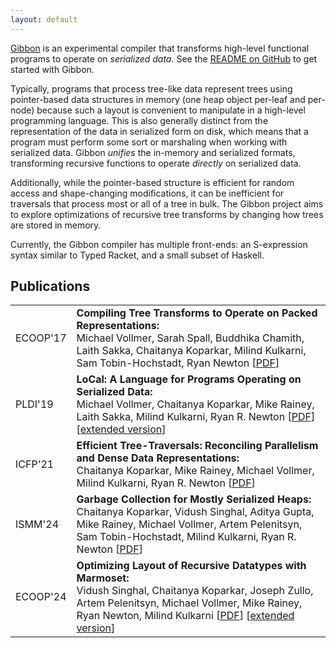 ```yaml
---
layout: default
---
```


<!-- <div> -->
<!-- <img class="centered img-70" src="static/gibbon.png"> -->
<!-- </div> -->

[Gibbon](https://github.com/iu-parfunc/gibbon/tree/master/gibbon-compiler)
is an experimental compiler that transforms high-level functional programs
to operate on _serialized data._ See the [README on GitHub][readme] to get started
with Gibbon.

[readme]: https://github.com/iu-parfunc/gibbon/blob/main/README.md

Typically, programs that process tree-like data represent trees using pointer-based
data structures in memory (one heap object per-leaf and per-node) because such a
layout is convenient to manipulate in a high-level programming language.
This is also generally distinct from the representation of the data in
serialized form on disk,
which means that a program must perform some sort or marshaling when working with serialized data.
Gibbon _unifies_ the in-memory and serialized formats, transforming recursive
functions to operate _directly_ on serialized data.

Additionally, while the pointer-based structure is efficient
for random access and shape-changing modifications, it can be inefficient
for traversals that process most or all of a tree in bulk.
The Gibbon project aims to explore optimizations of recursive tree transforms
by changing how trees are stored in memory.

Currently, the Gibbon compiler has multiple front-ends: an S-expression syntax
similar to Typed Racket, and a small subset of Haskell.


## Publications

|||
|--- |--- |
|ECOOP'17|**Compiling Tree Transforms to Operate on Packed Representations:** <br/> Michael Vollmer, Sarah Spall, Buddhika Chamith, Laith Sakka, Chaitanya Koparkar, Milind Kulkarni, Sam Tobin-Hochstadt, Ryan Newton [[PDF][ecoop17]]|
|PLDI'19|**LoCal: A Language for Programs Operating on Serialized Data:** <br/> Michael Vollmer, Chaitanya Koparkar, Mike Rainey, Laith Sakka, Milind Kulkarni, Ryan R. Newton [[PDF][pldi19]] [[extended version][local-tr]]|
|ICFP'21|**Efficient Tree-Traversals: Reconciling Parallelism and Dense Data Representations:** <br/> Chaitanya Koparkar, Mike Rainey, Michael Vollmer, Milind Kulkarni, Ryan R. Newton [[PDF][icfp21]]|
|ISMM'24|**Garbage Collection for Mostly Serialized Heaps:** <br/> Chaitanya Koparkar, Vidush Singhal, Aditya Gupta, Mike Rainey, Michael Vollmer, Artem Pelenitsyn, Sam Tobin-Hochstadt, Milind Kulkarni, Ryan R. Newton [[PDF][ismm24]]|
|ECOOP'24|**Optimizing Layout of Recursive Datatypes with Marmoset:** <br/> Vidush Singhal, Chaitanya Koparkar, Joseph Zullo, Artem Pelenitsyn, Michael Vollmer, Mike Rainey, Ryan Newton, Milind Kulkarni [[PDF][ecoop24]] [[extended version][ecoop24ext]]|

[ecoop17]: http://drops.dagstuhl.de/opus/volltexte/2017/7273/pdf/LIPIcs-ECOOP-2017-26.pdf
[pldi19]:  http://recurial.com/pldi19main.pdf
[local-tr]: https://legacy.cs.indiana.edu/ftp/techreports/TR741.pdf
[icfp21]:  ./public/icfp21.pdf
[ismm24]:  ./public/ismm24.pdf
[ecoop24]: https://drops.dagstuhl.de/storage/00lipics/lipics-vol313-ecoop2024/LIPIcs.ECOOP.2024.38/LIPIcs.ECOOP.2024.38.pdf
[ecoop24ext]: https://arxiv.org/pdf/2405.17590
